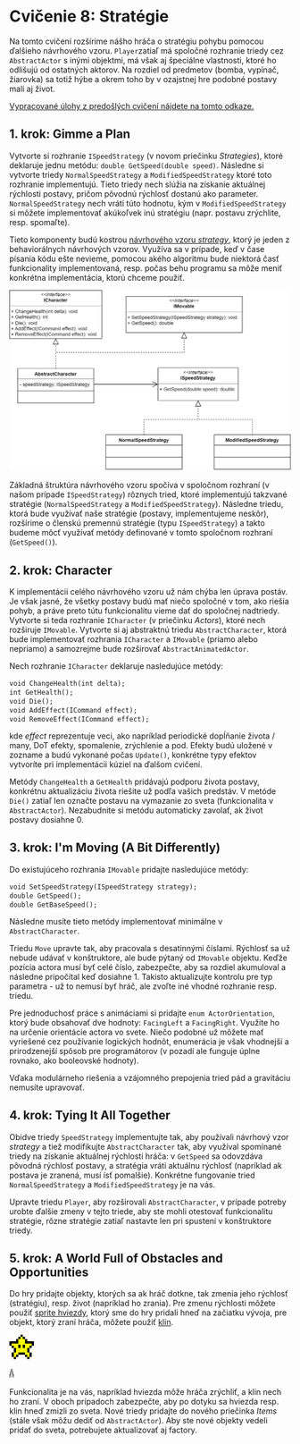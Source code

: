 # Cvičenie 8: Stratégie

Na tomto cvičení rozšírime nášho hráča o stratégiu pohybu pomocou ďalšieho návrhového vzoru. `Player`zatiaľ má spoločné rozhranie triedy cez `AbstractActor` s inými objektmi, má však aj špeciálne vlastnosti, ktoré ho odlišujú od ostatných aktorov. Na rozdiel od predmetov (bomba, vypínač, žiarovka) sa totiž hýbe a okrem toho by v ozajstnej hre podobné postavy mali aj život.

[Vypracované úlohy z predošlých cvičení nájdete na tomto odkaze.](lab08/Project1_after07.zip)

## 1. krok: Gimme a Plan

Vytvorte si rozhranie `ISpeedStrategy` (v novom priečinku *Strategies*), ktoré deklaruje jednu metódu: `double GetSpeed(double speed)`. Následne si vytvorte triedy `NormalSpeedStrategy` a `ModifiedSpeedStrategy` ktoré toto rozhranie implementujú. Tieto triedy nech slúžia na získanie aktuálnej rýchlosti postavy, pričom pôvodnú rýchlosť dostanú ako parameter. `NormalSpeedStrategy` nech vráti túto hodnotu, kým v `ModifiedSpeedStrategy` si môžete implementovať akúkoľvek inú stratégiu (napr. postavu zrýchlite, resp. spomaľte).

Tieto komponenty budú kostrou [návrhového vzoru *strategy*](https://en.wikipedia.org/wiki/Strategy_pattern), ktorý je jeden z behaviorálnych návrhových vzorov. Využíva sa v prípade, keď v čase písania kódu ešte nevieme, pomocou akého algoritmu bude niektorá časť funkcionality implementovaná, resp. počas behu programu sa môže meniť konkrétna implementácia, ktorú chceme použiť.

![](lab08/strategy.jpg)

Základná štruktúra návrhového vzoru spočíva v spoločnom rozhraní (v našom prípade `ISpeedStrategy`) rôznych tried, ktoré implementujú takzvané stratégie (`NormalSpeedStrategy` a `ModifiedSpeedStrategy`). Následne triedu, ktorá bude využívať naše stratégie (postavy, implementujeme neskôr), rozšírime o členskú premennú stratégie (typu `ISpeedStrategy`) a takto budeme môcť využívať metódy definované v tomto spoločnom rozhraní (`GetSpeed()`).

## 2. krok: Character

K implementácii celého návrhového vzoru už nám chýba len úprava postáv. Je však jasné, že všetky postavy budú mať niečo spoločné v tom, ako riešia pohyb, a práve preto tútu funkcionalitu vieme dať do spoločnej nadtriedy. Vytvorte si teda rozhranie `ICharacter` (v priečinku *Actors*), ktoré nech rozširuje `IMovable`. Vytvorte si aj abstraktnú triedu `AbstractCharacter`, ktorá bude implementovať rozhrania `ICharacter` a `IMovable` (priamo alebo nepriamo) a samozrejme bude rozširovať `AbstractAnimatedActor`.

Nech rozhranie `ICharacter` deklaruje nasledujúce metódy:

```
void ChangeHealth(int delta);
int GetHealth();
void Die();
void AddEffect(ICommand effect);
void RemoveEffect(ICommand effect);
```

kde *effect* reprezentuje veci, ako napríklad periodické dopĺňanie života / many, DoT efekty, spomalenie, zrýchlenie a pod. Efekty budú uložené v zozname a budú vykonané počas `Update()`, konkrétne typy efektov vytvoríte pri implementácii kúziel na ďalšom cvičení.

Metódy `ChangeHealth` a `GetHealth` pridávajú podporu života postavy, konkrétnu aktualizáciu života riešite už podľa vašich predstáv. V metóde `Die()` zatiaľ len označte postavu na vymazanie zo sveta (funkcionalita v `AbstractActor`). Nezabudnite si metódu automaticky zavolať, ak život postavy dosiahne 0.

## 3. krok: I'm Moving (A Bit Differently)

Do existujúceho rozhrania `IMovable` pridajte nasledujúce metódy:

```
void SetSpeedStrategy(ISpeedStrategy strategy);
double GetSpeed();
double GetBaseSpeed();
```

Následne musíte tieto metódy implementovať minimálne v `AbstractCharacter`.

Triedu `Move` upravte tak, aby pracovala s desatinnými číslami. Rýchlosť sa už nebude udávať v konštruktore, ale bude pýtaný od `IMovable` objektu. Keďže pozícia actora musí byť celé číslo, zabezpečte, aby sa rozdiel akumuloval a následne pripočítal keď dosiahne 1. Takisto aktualizujte kontrolu pre typ parametra - už to nemusí byť hráč, ale zvoľte iné vhodné rozhranie resp. triedu.

Pre jednoduchosť práce s animáciami si pridajte `enum ActorOrientation`, ktorý bude obsahovať dve hodnoty: `FacingLeft` a `FacingRight`. Využite ho na určenie orientácie actora vo svete. Niečo podobné už môžete mať vyriešené cez používanie logických hodnôt, enumerácia je však vhodnejší a prirodzenejší spôsob pre programátorov (v pozadí ale funguje úplne rovnako, ako booleovské hodnoty).

Vďaka modulárneho riešenia a vzájomného prepojenia tried pád a gravitáciu nemusíte upravovať.

## 4. krok: Tying It All Together

Obidve triedy `SpeedStrategy` implementujte tak, aby používali návrhový vzor *strategy* a tiež modifikujte `AbstractCharacter` tak, aby využíval spomínané triedy na získanie aktuálnej rýchlosti hráča: v `GetSpeed` sa odovzdáva pôvodná rýchlosť postavy, a stratégia vráti aktuálnu rýchlosť (napríklad ak postava je zranená, musí ísť pomalšie). Konkrétne fungovanie tried `NormalSpeedStrategy` a `ModifiedSpeedStrategy` je na vás.

Upravte triedu `Player`, aby rozširovali `AbstractCharacter`, v prípade potreby urobte ďalšie zmeny v tejto triede, aby ste mohli otestovať funkcionalitu stratégie, rôzne stratégie zatiaľ nastavte len pri spustení v konštruktore triedy.

## 5. krok: A World Full of Obstacles and Opportunities

Do hry pridajte objekty, ktorých sa ak hráč dotkne, tak zmenia jeho rýchlosť (stratégiu), resp. život (napríklad ho zrania). Pre zmenu rýchlosti môžete použiť [sprite hviezdy](lab08/star.png), ktorý sme do hry pridali hneď na začiatku vývoja, pre objekt, ktorý zraní hráča, môžete použiť [klin](lab08/spike.png).

![](lab08/star.png)

![](lab08/spike.png)

Funkcionalita je na vás, napríklad hviezda môže hráča zrýchliť, a klin nech ho zraní. V oboch prípadoch zabezpečte, aby po dotyku sa hviezda resp. klin hneď zmizli zo sveta. Nové triedy pridajte do nového priečinka *Items* (stále však môžu dediť od `AbstractActor`). Aby ste nové objekty vedeli pridať do sveta, potrebujete aktualizovať aj factory.
